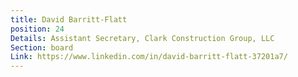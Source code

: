 ```yaml
---
title: David Barritt-Flatt
position: 24
Details: Assistant Secretary, Clark Construction Group, LLC
Section: board
Link: https://www.linkedin.com/in/david-barritt-flatt-37201a7/
---
```


